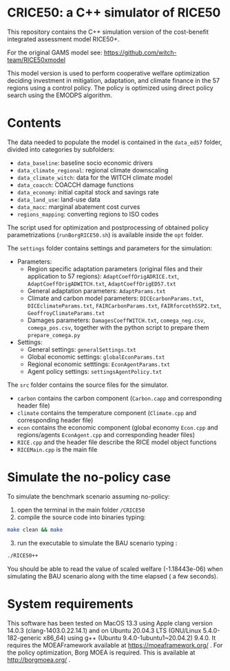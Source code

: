 # CRICE50: a C++ simulator of RICE50

This repository contains the C++ simulation version of the cost-benefit integrated assessment model RICE50+.

For the original GAMS model see: https://github.com/witch-team/RICE50xmodel

This model version is used to perform cooperative welfare optimization deciding investment in mitigation, adaptation, and climate finance in the 57 regions using a control policy. The policy is optimized using direct policy search using the EMODPS algorithm.

# Contents

The data needed to populate the model is contained in the `data_ed57` folder, divided into categories by subfolders:
- `data_baseline`: baseline socio economic drivers
- `data_climate_regional`: regional climate downscaling
- `data_climate_witch`: data for the WITCH climate model
- `data_coacch`: COACCH damage functions
- `data_economy`: initial capital stock and savings rate
- `data_land_use`: land-use data
- `data_macc`: marginal abatement cost curves
- `regions_mapping`: converting regions to ISO codes

The script used for optimization and postprocessing of obtained policy parametrizations (`runBorgRICE50.sh`) is available inside the `opt` folder.


The `settings` folder contains settings and parameters for the simulation:
- Parameters:
	- Region specific adaptation parameters (original files and their application to 57 regions): `AdaptCoeffOrigADRICE.txt`, `AdaptCoeffOrigADWITCH.txt`, `AdaptCoeffOrigED57.txt`
	- General adaptation parameters: `AdaptParams.txt`
	- Climate and carbon model parameters: `DICEcarbonParams.txt`, `DICEclimateParams.txt`, `FAIRCarbonParams.txt`, `FAIRforcothSSP2.txt`, `GeoffroyClimateParams.txt`
	- Damages parameters: `DamagesCoeffWITCH.txt`, `comega_neg.csv`, 
		`comega_pos.csv`, together with the python script to prepare them `prepare_comega.py`
- Settings:
	- General settings: `generalSettings.txt`
	- Global economic settings: `globalEconParams.txt`
	- Regional economic setttings: `EconAgentParams.txt`
	- Agent policy settings: `settingsAgentPolicy.txt`


The `src` folder contains the source files for the simulator.
- `carbon` contains the carbon component (`Carbon.capp` and corresponding header file)
- `climate` contains the temperature component (`Climate.cpp` and corresponding header file)
- `econ` contains the economic component (global economy `Econ.cpp` and regions/agents `EconAgent.cpp` and corresponding header files)
- `RICE.cpp` and the header file describe the RICE model object functions
- `RICEMain.cpp` is the main file

# Simulate the no-policy case

To simulate the benchmark scenario assuming no-policy:
1) open the terminal in the main folder `/CRICE50`
2) compile the source code into binaries typing:
 ```bash
 make clean && make
 ```
3) run the executable to simulate the BAU scenario typing :
```bash
./RICE50++
```
You should be able to read the value of scaled welfare (-1.18443e-06) when simulating the BAU scenario along with the time elapsed ( a few seconds).

# System requirements 

This software has been tested on MacOS 13.3 using Apple clang version 14.0.3 (clang-1403.0.22.14.1) and on Ubuntu 20.04.3 LTS (GNU/Linux 5.4.0-182-generic x86_64) using g++ (Ubuntu 9.4.0-1ubuntu1~20.04.2) 9.4.0.
It requires the MOEAFramework available at https://moeaframework.org/ .
For the policy optimization, Borg MOEA is required. This is available at http://borgmoea.org/ .
